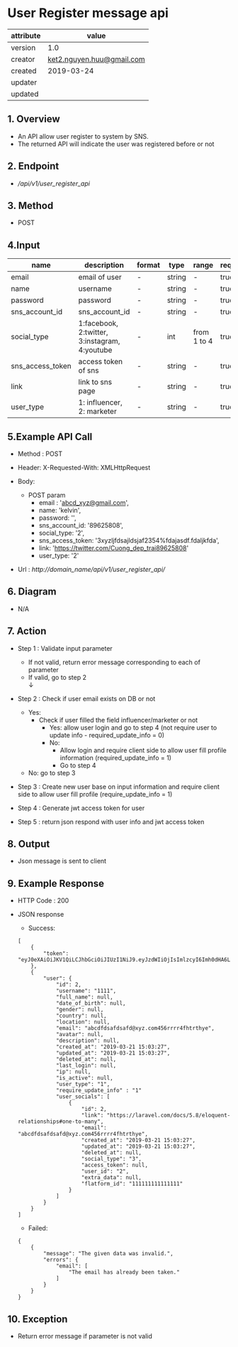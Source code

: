 # User Register message api   

| attribute | value |
|-----------|-------|
| version   | 1.0   |
| creator   | ket2.nguyen.huu@gmail.com |
| created   | 2019-03-24 |
| updater   | 
| updated   |  |

## 1. Overview 

- An API allow user register to system by SNS.
- The returned API will indicate the user was registered before or not

## 2. Endpoint

- */api/v1/user_register_api*

## 3. Method

- POST

## 4.Input 

name  | description| format | type | range | required
--- | ---| ---| ---|---|---
email|email of user|-|string|-|true 
name|username|-|string|-|true
password|password|-|string|-|true
sns_account_id|sns_account_id|-|string|-|true
social_type|1:facebook, 2:twitter, 3:instagram, 4:youtube|-|int|from 1 to 4|true
sns_access_token|access token of sns|-|string|-|true
link|link to sns page|-|string|-|true
user_type|1: influencer, 2: marketer|-|string|-|true

## 5.Example API Call

- Method : POST

- Header: X-Requested-With: XMLHttpRequest

- Body: 
    - POST param
        - email : 'abcd_xyz@gmail.com',
        - name: 'kelvin',
        - password: '',
        - sns_account_id: '89625808',
        - social_type: '2',
        - sns_access_token: '3xyzljfdsajldsjaf2354%fdajasdf.fdaljkfda',
        - link: 'https://twitter.com/Cuong_dep_trai89625808'
        - user_type: '2'
        
- Url : *http://domain_name/api/v1/user_register_api/*

## 6. Diagram 

- N/A

## 7. Action

- Step 1 : Validate input parameter
    + If not valid, return error message corresponding to each of parameter
    + If valid, go to step 2          
    ↓
    
- Step 2 : Check if user email exists on DB or not
   + Yes: 
        + Check if user filled the field influencer/marketer or not
            + Yes: allow user login and go to step 4 (not require user to update info - required_update_info = 0)
            + No: 
                + Allow login and require client side to allow user fill profile information (required_update_info = 1)
                + Go to step 4 
   + No: go to step 3
 
    
- Step 3 : Create new user base on input information and require client side to allow user fill profile (require_update_info = 1)

- Step 4 : Generate jwt access token for user 

- Step 5 : return json respond with user info and jwt access token

## 8. Output

- Json message is sent to client  

## 9. Example Response 

- HTTP Code : 200

- JSON response 
    
    + Success:
    
    ```
    [
        {
            "token": "eyJ0eXAiOiJKV1QiLCJhbGciOiJIUzI1NiJ9.eyJzdWIiOjIsImlzcyI6Imh0dHA6Ly8zNS4yMzYuNjYuOTUvYXBpL3YxL3VzZXJfbG9naW5fYXBpIiwiaWF0IjoxNTUzMTgwNjA3LCJleHAiOjE1NTMxODQyMDcsIm5iZiI6MTU1MzE4MDYwNywianRpIjoiRkhtQXZSTkdBQmRiWE9wMiJ9.gl0nV0ZOJvQgLpzl2KJYoWHzAZRqOO5qFmv2T66FK28"
        },
        {
            "user": {
                "id": 2,
                "username": "1111",
                "full_name": null,
                "date_of_birth": null,
                "gender": null,
                "country": null,
                "location": null,
                "email": "abcdfdsafdsafd@xyz.com456rrrr4fhtrthye",
                "avatar": null,
                "description": null,
                "created_at": "2019-03-21 15:03:27",
                "updated_at": "2019-03-21 15:03:27",
                "deleted_at": null,
                "last_login": null,
                "ip": null,
                "is_active": null,
                "user_type": "1",
                "require_update_info" : "1"
                "user_socials": [
                    {
                        "id": 2,
                        "link": "https://laravel.com/docs/5.8/eloquent-relationships#one-to-many",
                        "email": "abcdfdsafdsafd@xyz.com456rrrr4fhtrthye",
                        "created_at": "2019-03-21 15:03:27",
                        "updated_at": "2019-03-21 15:03:27",
                        "deleted_at": null,
                        "social_type": "3",
                        "access_token": null,
                        "user_id": "2",
                        "extra_data": null,
                        "flatform_id": "111111111111111"
                    }
                ]
            }
        }
    ]
    ```
    
    + Failed: 
    
    ```
    {
        {
            "message": "The given data was invalid.",
            "errors": {
                "email": [
                    "The email has already been taken."
                ]
            }
        }
    }
    ```

## 10. Exception

- Return error message if parameter is not valid 